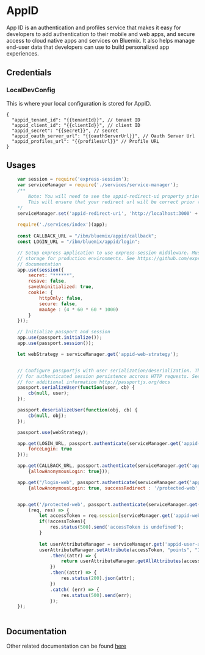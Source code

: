 # AppID
 
 
 App ID is an authentication and profiles service that makes it easy for developers to add authentication to their mobile and web apps, and secure access to cloud native apps and services on Bluemix. It also helps manage end-user data that developers can use to build personalized app experiences.
##  Credentials

###  LocalDevConfig

This is where your local configuration is stored for AppID.
```
{
  "appid_tenant_id": "{{tenantId}}", // tenant ID
  "appid_client_id": "{{clientId}}", // client ID
  "appid_secret": "{{secret}}", // secret
  "appid_oauth_server_url": "{{oauthServerUrl}}", // Oauth Server Url
  "appid_profiles_url": "{{profilesUrl}}" // Profile URL
}
```

## Usages

```javascript
    var session = require('express-session');
    var serviceManager = require('./services/service-manager');
    /**
        Note: You will need to see the appid-redirect-ui property prior to requring the service module.
        This will ensure that your redirect url will be correct prior to initalizing the AppID SDK.
    */
    serviceManager.set('appid-redirect-uri', 'http://localhost:3000' + CALLBACK_URL);
   
    require('./services/index')(app);
    
    const CALLBACK_URL = "/ibm/bluemix/appid/callback";
    const LOGIN_URL = "/ibm/bluemix/appid/login";

    // Setup express application to use express-session middleware. Must be configured with proper session 
    // storage for production environments. See https://github.com/expressjs/session for additional
    // documentation
    app.use(session({
        secret: "******",
        resave: false,
        saveUninitialized: true,
	    cookie: {
		    httpOnly: false,
		    secure: false,
		    maxAge : (4 * 60 * 60 * 1000)
    	}
    }));

    // Initialize passport and session
    app.use(passport.initialize());
    app.use(passport.session());

    let webStrategy = serviceManager.get('appid-web-strategy');


    // Configure passportjs with user serialization/deserialization. This is required
    // for authenticated session persistence accross HTTP requests. See passportjs docs
    // for additional information http://passportjs.org/docs
    passport.serializeUser(function(user, cb) {
	    cb(null, user);
    });

    passport.deserializeUser(function(obj, cb) {    
	    cb(null, obj);
    });

    passport.use(webStrategy);

    app.get(LOGIN_URL, passport.authenticate(serviceManager.get('appid-web-strategy-name'), {
	    forceLogin: true
    }));

    app.get(CALLBACK_URL, passport.authenticate(serviceManager.get('appid-web-strategy-name'), 
        {allowAnonymousLogin: true}));

    app.get("/login-web", passport.authenticate(serviceManager.get('appid-web-strategy-name'), 
        {allowAnonymousLogin: true, successRedirect : '/protected-web', forceLogin: true}));


    app.get('/protected-web', passport.authenticate(serviceManager.get('appid-web-strategy-name')),
        (req, res) => {
	        let accessToken = req.session[serviceManager.get('appid-web-auth-context')].accessToken;
	        if(!accessToken){
		        res.status(500).send('accessToken is undefined');
	        }
	
	        let userAttributeManager = serviceManager.get('appid-user-attribute-manager');
	        userAttributeManager.setAttribute(accessToken, "points", "1337")
		        .then((attr) => {
			        return userAttributeManager.getAllAttributes(accessToken);
		        })
		        .then((attr) => {
			        res.status(200).json(attr);
		        })
		        .catch( (err) => {
			        res.status(500).send(err);
		        });
    });
    
```

## Documentation

Other related documentation can be found [here](https://www.npmjs.com/package/bluemix-appid)
